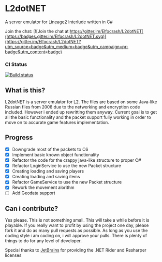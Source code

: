 # L2dotNET
A server emulator for Lineage2 Interlude written in C#

Join the chat: [![Join the chat at https://gitter.im/Elfocrash/L2dotNET](https://badges.gitter.im/Elfocrash/L2dotNET.svg)](https://gitter.im/Elfocrash/L2dotNET?utm_source=badge&utm_medium=badge&utm_campaign=pr-badge&utm_content=badge)

### CI Status

[![Build status](https://ci.appveyor.com/api/projects/status/wfiyl4ve9uj0rhtx?svg=true)](https://ci.appveyor.com/project/Elfocrash/l2dotnet)


## What is this?
L2dotNET is a server emulator for L2. The files are based on some Java-like Russian files from 2008 due to the networking and encryption code included. However i ended up rewritting them anyway.
Current goal is to get all the basic functionality and the packet support fully working in order to move on to accurate game features implementation. 

## Progress
- [x] Downgrade most of the packets to C6
- [x] Implement basic known object functionality
- [x] Refactor the code for the crappy java-like structure to proper C#
- [x] Refactor LoginService to use the new Packet structure
- [x] Creating loading and saving players
- [x] Creating loading and saving items
- [x] Refactor GameService to use the new Packet structure
- [x] Rework the movement alorithm
- [ ] Add Geodata support

## Can i contribute?
Yes please. This is not something small. This will take a while before it is playable.
If you really want to profit by using the project one day, please fork it and do as many pull requests
as possible. As long as you use the coding style i am coding on, i will approve your pulls.
There is plenty of things to do for any level of developer.

Special thanks to [JetBrains](https://www.jetbrains.com/) for providing the .NET Rider and Resharper licenses


